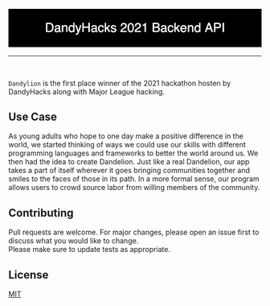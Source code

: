 
<p align="center"> <img src="Project Elements/DandyHacks_2021_Backend_API.png"/> </p>

<hr>
<br/>

```Dandylion``` is the first place winner of the 2021 hackathon hosten by DandyHacks along with Major League hacking.

## Use Case
As young adults who hope to one day make a positive difference in the world, we started thinking of ways we could use our skills with different programming languages and frameworks to better the world around us. We then had the idea to create Dandelion. Just like a real Dandelion, our app takes a part of itself wherever it goes bringing communities together and smiles to the faces of those in its path. In a more formal sense, our program allows users to crowd source labor from willing members of the community.


## Contributing
Pull requests are welcome. For major changes, please open an issue first to discuss what you would like to change.
<br/>
Please make sure to update tests as appropriate.

## License
[MIT](https://choosealicense.com/licenses/mit/)
